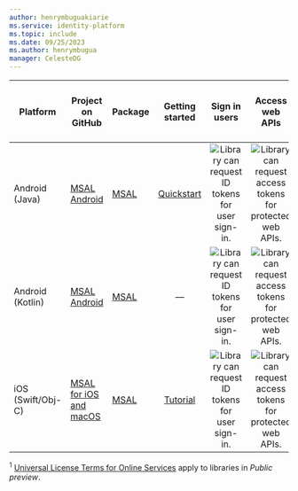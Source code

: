 ```yaml
---
author: henrymbuguakiarie
ms.service: identity-platform
ms.topic: include
ms.date: 09/25/2023
ms.author: henrymbugua
manager: CelesteDG 
---
```



| Platform          | Project on<br/>GitHub                                                                          | Package                                                                               | Getting<br/>started                    | Sign in users                                         | Access web APIs                                                 | Generally available (GA) *or*<br/>Public preview<sup>1</sup> |
|-------------------|------------------------------------------------------------------------------------------------|---------------------------------------------------------------------------------------|:--------------------------------------:|:-----------------------------------------------------:|:---------------------------------------------------------------:|:------------------------------------------------------------:|
| Android (Java)    | [MSAL Android](https://github.com/AzureAD/microsoft-authentication-library-for-android)        | [MSAL](https://mvnrepository.com/artifact/com.microsoft.identity.client/msal)         | [Quickstart](../../quickstart-mobile-app-android-sign-in.md) | ![Library can request ID tokens for user sign-in.][y] | ![Library can request access tokens for protected web APIs.][y] | GA                                                           |
| Android (Kotlin)  | [MSAL Android](https://github.com/AzureAD/microsoft-authentication-library-for-android)        | [MSAL](https://mvnrepository.com/artifact/com.microsoft.identity.client/msal)         | —                                      | ![Library can request ID tokens for user sign-in.][y] | ![Library can request access tokens for protected web APIs.][y] | GA                                                           |
| iOS (Swift/Obj-C) | [MSAL for iOS and macOS](https://github.com/AzureAD/microsoft-authentication-library-for-objc) | [MSAL](https://cocoapods.org/pods/MSAL)                                               | [Tutorial](../../tutorial-v2-ios.md)         | ![Library can request ID tokens for user sign-in.][y] | ![Library can request access tokens for protected web APIs.][y] | GA |
<!--
| React Native |[React Native App Auth](https://github.com/FormidableLabs/react-native-app-auth/blob/main/docs/config-examples/azure-active-directory.md) | [react-native-app-auth](https://www.npmjs.com/package/react-native-app-auth) | ![X indicating no.][n] | ![Green check mark.][y] | ![Green check mark.][y] | -- |
-->

<sup>1</sup> [Universal License Terms for Online Services][preview-tos] apply to libraries in *Public preview*.

<!--Image references-->

[y]: ~/identity-platform/media/common/yes.png
[n]: ~/identity-platform/media/common/no.png

<!--Reference-style links -->

[preview-tos]: https://www.microsoft.com/licensing/terms/product/ForOnlineServices/all
